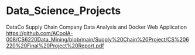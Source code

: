 # Data_Science_Projects
DataCo Supply Chain Company Data Analysis and Docker Web Application
https://github.com/ACoolA-008/CS6220Data_Mining/blob/main/Supply%20Chain%20Project/CS%206220%20Final%20Project%20Report.pdf
